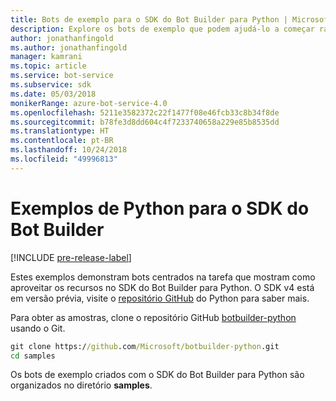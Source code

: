 ```yaml
---
title: Bots de exemplo para o SDK do Bot Builder para Python | Microsoft Docs
description: Explore os bots de exemplo que podem ajudá-lo a começar rapidamente seu desenvolvimento de bots com o SDK do Bot Builder para Python.
author: jonathanfingold
ms.author: jonathanfingold
manager: kamrani
ms.topic: article
ms.service: bot-service
ms.subservice: sdk
ms.date: 05/03/2018
monikerRange: azure-bot-service-4.0
ms.openlocfilehash: 5211e3582372c22f1477f08e46fcb33c8b34f8de
ms.sourcegitcommit: b78fe3d8dd604c4f7233740658a229e85b8535dd
ms.translationtype: HT
ms.contentlocale: pt-BR
ms.lasthandoff: 10/24/2018
ms.locfileid: "49996813"
---
```

# <a name="python-samples-for-bot-builder-sdk"></a>Exemplos de Python para o SDK do Bot Builder
[!INCLUDE [pre-release-label](../includes/pre-release-label.md)]

Estes exemplos demonstram bots centrados na tarefa que mostram como aproveitar os recursos no SDK do Bot Builder para Python. O SDK v4 está em versão prévia, visite o [repositório GitHub](https://github.com/Microsoft/botbuilder-python) do Python para saber mais. 

Para obter as amostras, clone o repositório GitHub [botbuilder-python](https://github.com/Microsoft/botbuilder-python) usando o Git.

```cmd
git clone https://github.com/Microsoft/botbuilder-python.git
cd samples
```
Os bots de exemplo criados com o SDK do Bot Builder para Python são organizados no diretório **samples**.
